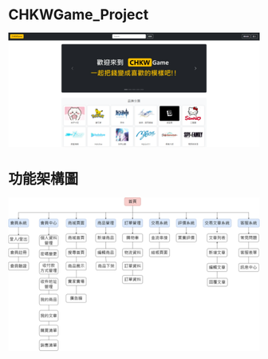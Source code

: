# CHKWGame_Project
![image](https://github.com/Mantle1998/CHKWGame_Project/blob/main/%E7%B6%B2%E7%AB%99%E9%A6%96%E9%A0%81.png)

# 功能架構圖
![image](https://github.com/Mantle1998/CHKWGame_Project/blob/main/%E7%B6%B2%E7%AB%99%E5%8A%9F%E8%83%BD%E6%9E%B6%E6%A7%8B.png)
